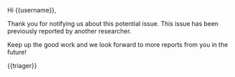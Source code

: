 Hi {{username}},

Thank you for notifying us about this potential issue. This issue has been previously reported by another researcher.

Keep up the good work and we look forward to more reports from you in the
future!

{{triager}}